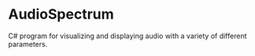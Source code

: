 AudioSpectrum
=============

C# program for visualizing and displaying audio with a variety of different parameters.
